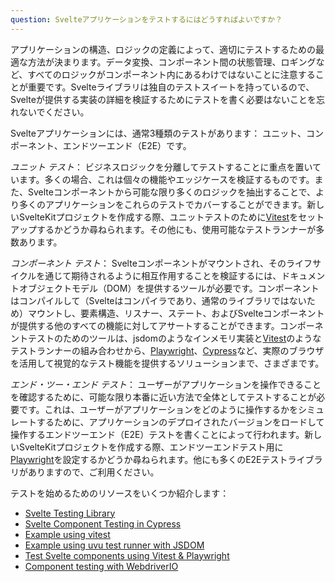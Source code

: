 ```yaml
---
question: Svelteアプリケーションをテストするにはどうすればよいですか？
---
```


アプリケーションの構造、ロジックの定義によって、適切にテストするための最適な方法が決まります。データ変換、コンポーネント間の状態管理、ロギングなど、すべてのロジックがコンポーネント内にあるわけではないことに注意することが重要です。Svelteライブラリは独自のテストスイートを持っているので、Svelteが提供する実装の詳細を検証するためにテストを書く必要はないことを忘れないでください。

Svelteアプリケーションには、通常3種類のテストがあります： ユニット、コンポーネント、エンドツーエンド（E2E）です。

*ユニット テスト*： ビジネスロジックを分離してテストすることに重点を置いています。多くの場合、これは個々の機能やエッジケースを検証するものです。また、Svelteコンポーネントから可能な限り多くのロジックを抽出することで、より多くのアプリケーションをこれらのテストでカバーすることができます。新しいSvelteKitプロジェクトを作成する際、ユニットテストのために[Vitest](https://vitest.dev/)をセットアップするかどうか尋ねられます。その他にも、使用可能なテストランナーが多数あります。

*コンポーネント テスト*： Svelteコンポーネントがマウントされ、そのライフサイクルを通じて期待されるように相互作用することを検証するには、ドキュメントオブジェクトモデル（DOM）を提供するツールが必要です。コンポーネントはコンパイルして（Svelteはコンパイラであり、通常のライブラリではないため）マウントし、要素構造、リスナー、ステート、およびSvelteコンポーネントが提供する他のすべての機能に対してアサートすることができます。コンポーネントテストのためのツールは、jsdomのようなインメモリ実装と[Vitest](https://vitest.dev/)のようなテストランナーの組み合わせから、[Playwright](https://playwright.dev/docs/test-components)、[Cypress](https://www.cypress.io/)など、実際のブラウザを活用して視覚的なテスト機能を提供するソリューションまで、さまざまです。

*エンド・ツー・エンド テスト*： ユーザーがアプリケーションを操作できることを確認するために、可能な限り本番に近い方法で全体としてテストすることが必要です。これは、ユーザーがアプリケーションをどのように操作するかをシミュレートするために、アプリケーションのデプロイされたバージョンをロードして操作するエンドツーエンド（E2E）テストを書くことによって行われます。新しいSvelteKitプロジェクトを作成する際、エンドツーエンドテスト用に[Playwright](https://playwright.dev/)を設定するかどうか尋ねられます。他にも多くのE2Eテストライブラリがありますので、ご利用ください。

テストを始めるためのリソースをいくつか紹介します：
- [Svelte Testing Library](https://testing-library.com/docs/svelte-testing-library/example/)
- [Svelte Component Testing in Cypress](https://docs.cypress.io/guides/component-testing/svelte/overview)
- [Example using vitest](https://github.com/vitest-dev/vitest/tree/main/examples/svelte)
- [Example using uvu test runner with JSDOM](https://github.com/lukeed/uvu/tree/master/examples/svelte)
- [Test Svelte components using Vitest & Playwright](https://davipon.hashnode.dev/test-svelte-component-using-vitest-playwright)
- [Component testing with WebdriverIO](https://webdriver.io/docs/component-testing/svelte)
